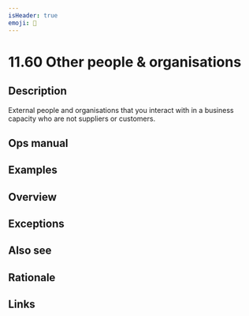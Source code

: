 ```yaml
---
isHeader: true
emoji: 🤝
---
```


# 11.60 Other people & organisations

## Description

External people and organisations that you interact with in a business capacity who are not suppliers or customers.

## Ops manual

## Examples

## Overview

## Exceptions

## Also see

## Rationale

## Links
